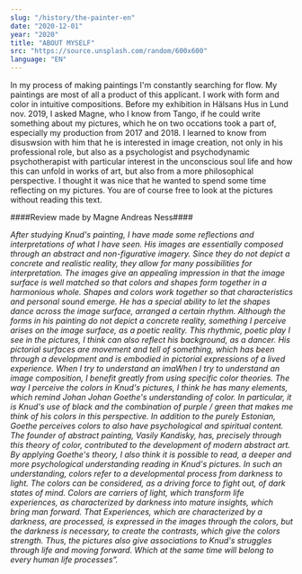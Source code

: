 ```yaml
---
slug: "/history/the-painter-en"
date: "2020-12-01"
year: "2020"
title: "ABOUT MYSELF"
src: "https://source.unsplash.com/random/600x600"
language: "EN"
---
```

In my process of making paintings I'm constantly searching for flow. My paintings are most of all a product of this applicant. I work with form and color in intuitive compositions. Before my exhibition in Hälsans Hus in Lund nov. 2019, I asked Magne, who I know from Tango, if he could write something about my pictures, which he on two occations took a part of, especially my production from 2017 and 2018. I learned to know from disuswsion with him that he is interested in image creation, not only in his professional role, but also as a psychologist and psychodynamic psychotherapist with particular interest in the unconscious soul life and how this can unfold in works of art, but also from a more philosophical perspective. I thought it was nice that he wanted to spend some time reflecting on my pictures. You are of course free to look at the pictures without reading this text. 

####Review made by Magne Andreas Ness####


*After studying Knud's painting, I have made some reflections and interpretations of what I have seen. His images are essentially composed through an abstract and non-figurative imagery. Since they do not depict a concrete and realistic reality, they allow for many possibilities for interpretation. The images give an appealing impression in that the image surface is well matched so that colors and shapes form together in a harmonious whole. Shapes and colors work together so that characteristics and personal sound emerge. He has a special ability to let the shapes dance across the image surface, arranged a certain rhythm. Although the forms in his painting do not depict a concrete reality, something I perceive arises on the image surface, as a poetic reality. This rhythmic, poetic play I see in the pictures, I think can also reflect his background, as a dancer. His pictorial surfaces are movement and tell of something, which has been through a development and is embodied in pictorial expressions of a lived experience. When I try to understand an imaWhen I try to understand an image composition, I benefit greatly from using specific color theories. The way I perceive the colors in Knud's pictures, I think he has many elements, which remind Johan Johan Goethe's understanding of color. In particular, it is Knud's use of black and the combination of purple / green that makes me think of his colors in this perspective. In addition to the purely Estonian, Goethe perceives colors to also have psychological and spiritual content. The founder of abstract painting, Vasily Kandisky, has, precisely through this theory of color, contributed to the development of modern abstract art. By applying Goethe's theory, I also think it is possible to read, a deeper and more psychological understanding reading in Knud's pictures. In such an understanding, colors refer to a developmental process from darkness to light. The colors can be considered, as a driving force to fight out, of dark states of mind. Colors are carriers of light, which transform life experiences, as characterized by darkness into mature insights, which bring man forward. That Experiences, which are characterized by a darkness, are processed, is expressed in the images through the colors, but the darkness is necessary, to create the contrasts, which give the colors strength. Thus, the pictures also give associations to Knud's struggles through life and moving forward. Which at the same time will belong to every human life processes”.* 




